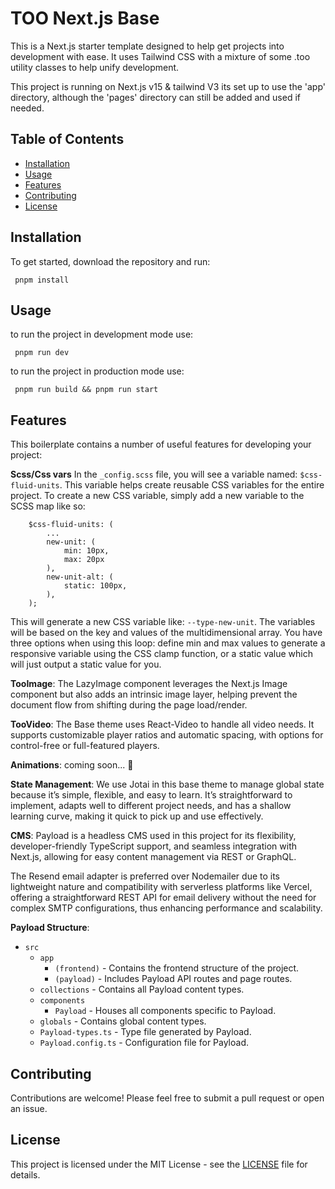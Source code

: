 # TOO Next.js Base

This is a Next.js starter template designed to help get projects into development with ease. It uses Tailwind CSS with a mixture of some .too utility classes to help unify development.

This project is running on Next.js v15 & tailwind V3 its set up to use the 'app' directory, although the 'pages' directory can still be added and used if needed.

## Table of Contents

- [Installation](#installation)
- [Usage](#usage)
- [Features](#features)
- [Contributing](#contributing)
- [License](#license)

## Installation

To get started, download the repository and run:

```
 pnpm install
```

## Usage

to run the project in development mode use:

```
 pnpm run dev
```

to run the project in production mode use:

```
 pnpm run build && pnpm run start
```

## Features

This boilerplate contains a number of useful features for developing your project:

**Scss/Css vars** In the `_config.scss` file, you will see a variable named: `$css-fluid-units`. This variable helps create reusable CSS variables for the entire project. To create a new CSS variable, simply add a new variable to the SCSS map like so:

```
	$css-fluid-units: (
		...
		new-unit: (
			min: 10px,
			max: 20px
		),
		new-unit-alt: (
			static: 100px,
		),
	);
```

This will generate a new CSS variable like: `--type-new-unit`. The variables will be based on the key and values of the multidimensional array. You have three options when using this loop: define min and max values to generate a responsive variable using the CSS clamp function, or a static value which will just output a static value for you.

**TooImage**: The LazyImage component leverages the Next.js Image component but also adds an intrinsic image layer, helping prevent the document flow from shifting during the page load/render.

**TooVideo**: The Base theme uses React-Video to handle all video needs. It supports customizable player ratios and automatic spacing, with options for control-free or full-featured players.

**Animations**: coming soon... 🔨

**State Management**: We use Jotai in this base theme to manage global state because it’s simple, flexible, and easy to learn. It’s straightforward to implement, adapts well to different project needs, and has a shallow learning curve, making it quick to pick up and use effectively.

**CMS**: Payload is a headless CMS used in this project for its flexibility, developer-friendly TypeScript support, and seamless integration with Next.js, allowing for easy content management via REST or GraphQL.

The Resend email adapter is preferred over Nodemailer due to its lightweight nature and compatibility with serverless platforms like Vercel, offering a straightforward REST API for email delivery without the need for complex SMTP configurations, thus enhancing performance and scalability.

**Payload Structure**:
- `src`
  - `app`
    - `(frontend)` - Contains the frontend structure of the project.
    - `(payload)` - Includes Payload API routes and page routes.
  - `collections` - Contains all Payload content types.
  - `components`
    - `Payload` - Houses all components specific to Payload.
  - `globals` - Contains global content types.
  - `Payload-types.ts` - Type file generated by Payload.
  - `Payload.config.ts` - Configuration file for Payload.

## Contributing

Contributions are welcome! Please feel free to submit a pull request or open an issue.

## License

This project is licensed under the MIT License - see the [LICENSE](LICENSE) file for details.
